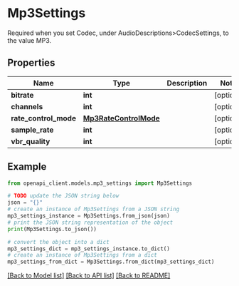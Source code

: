 # Mp3Settings

Required when you set Codec, under AudioDescriptions>CodecSettings, to the value MP3.

## Properties

Name | Type | Description | Notes
------------ | ------------- | ------------- | -------------
**bitrate** | **int** |  | [optional] 
**channels** | **int** |  | [optional] 
**rate_control_mode** | [**Mp3RateControlMode**](Mp3RateControlMode.md) |  | [optional] 
**sample_rate** | **int** |  | [optional] 
**vbr_quality** | **int** |  | [optional] 

## Example

```python
from openapi_client.models.mp3_settings import Mp3Settings

# TODO update the JSON string below
json = "{}"
# create an instance of Mp3Settings from a JSON string
mp3_settings_instance = Mp3Settings.from_json(json)
# print the JSON string representation of the object
print(Mp3Settings.to_json())

# convert the object into a dict
mp3_settings_dict = mp3_settings_instance.to_dict()
# create an instance of Mp3Settings from a dict
mp3_settings_from_dict = Mp3Settings.from_dict(mp3_settings_dict)
```
[[Back to Model list]](../README.md#documentation-for-models) [[Back to API list]](../README.md#documentation-for-api-endpoints) [[Back to README]](../README.md)


